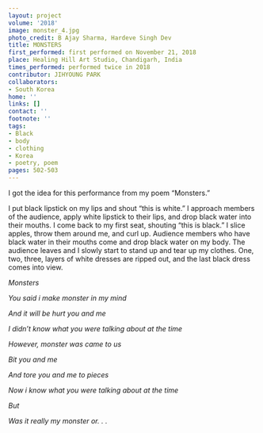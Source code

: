 ```yaml
---
layout: project
volume: '2018'
image: monster_4.jpg
photo_credit: B Ajay Sharma, Hardeve Singh Dev
title: MONSTERS
first_performed: first performed on November 21, 2018
place: Healing Hill Art Studio, Chandigarh, India
times_performed: performed twice in 2018
contributor: JIHYOUNG PARK
collaborators:
- South Korea
home: ''
links: []
contact: ''
footnote: ''
tags:
- Black
- body
- clothing
- Korea
- poetry, poem
pages: 502-503
---
```




I got the idea for this performance from my poem “Monsters.”

I put black lipstick on my lips and shout “this is white.” I approach members of the audience, apply white lipstick to their lips, and drop black water into their mouths. I come back to my first seat, shouting “this is black.” I slice apples, throw them around me, and curl up. Audience members who have black water in their mouths come and drop black water on my body. The audience leaves and I slowly start to stand up and tear up my clothes. One, two, three, layers of white dresses are ripped out, and the last black dress comes into view.

_Monsters_

_You said i make monster in my mind_

_And it will be hurt you and me_

_I didn’t know what you were talking about at the time_

_However, monster was came to us_

_Bit you and me_

_And tore you and me to pieces_

_Now i know what you were talking about at the time_

_But_

_Was it really my monster or. . ._
